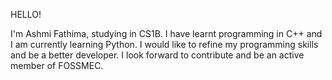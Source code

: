 HELLO!

I'm Ashmi Fathima, studying in CS1B. I have learnt programming in C++ and I am currently learning Python.
I would like to refine my programming skills and be a better developer. I look forward to contribute and be an active
member of FOSSMEC.
